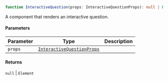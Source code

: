```ts
function InteractiveQuestion(props: InteractiveQuestionProps): null | Element;
```

A component that renders an interactive question.

#### Parameters

| Parameter | Type                                                      | Description |
| --------- | --------------------------------------------------------- | ----------- |
| `props`   | [`InteractiveQuestionProps`](InteractiveQuestionProps.md) |             |

#### Returns

`null` | `Element`
